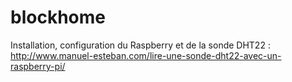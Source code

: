 blockhome
=========

Installation, configuration du Raspberry et de la sonde DHT22 :
http://www.manuel-esteban.com/lire-une-sonde-dht22-avec-un-raspberry-pi/
